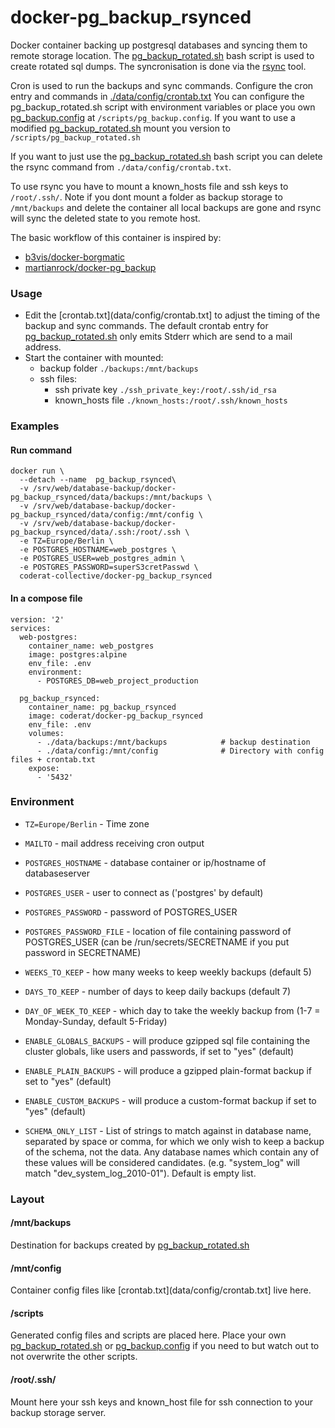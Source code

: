 # docker-pg_backup_rsynced

Docker container backing up postgresql databases and syncing them to remote storage location.
The [pg_backup_rotated.sh](https://wiki.postgresql.org/wiki/Automated_Backup_on_Linux) bash script is used to create rotated sql dumps. The syncronisation is done via the [rsync](https://rsync.samba.org/) tool.

Cron is used to run the backups and sync commands. Configure the cron entry and commands in [./data/config/crontab.txt](data/config/crontab.txt)
You can configure the pg_backup_rotated.sh script with environment variables or place you own [pg_backup.config](https://wiki.postgresql.org/wiki/Automated_Backup_on_Linux)
at `/scripts/pg_backup.config`. If you want to use a modified [pg_backup_rotated.sh](https://wiki.postgresql.org/wiki/Automated_Backup_on_Linux) mount you version to `/scripts/pg_backup_rotated.sh`

If you want to just use the [pg_backup_rotated.sh](https://wiki.postgresql.org/wiki/Automated_Backup_on_Linux) bash script you can delete the rsync command from `./data/config/crontab.txt`.

To use rsync you have to mount a known_hosts file and ssh keys to `/root/.ssh/`.
Note if you dont mount a folder as backup storage to `/mnt/backups` and delete the container
all local backups are gone and rsync will sync the deleted state to you remote host.

The basic workflow of this container is inspired by:
* [b3vis/docker-borgmatic](https://github.com/b3vis/docker-borgmatic)
* [martianrock/docker-pg_backup](https://github.com/martianrock/docker-pg_backup)

### Usage
* Edit the [crontab.txt](data/config/crontab.txt] to adjust the timing of the backup and sync commands. The default
    crontab entry for [pg_backup_rotated.sh](https://wiki.postgresql.org/wiki/Automated_Backup_on_Linux) only emits
    Stderr which are send to a mail address.
* Start the container with mounted:
  * backup folder `./backups:/mnt/backups`
  * ssh files:
    * ssh private key `./ssh_private_key:/root/.ssh/id_rsa`
    * known_hosts file `./known_hosts:/root/.ssh/known_hosts`

### Examples
#### Run command
```
docker run \
  --detach --name  pg_backup_rsynced\
  -v /srv/web/database-backup/docker-pg_backup_rsynced/data/backups:/mnt/backups \
  -v /srv/web/database-backup/docker-pg_backup_rsynced/data/config:/mnt/config \
  -v /srv/web/database-backup/docker-pg_backup_rsynced/data/.ssh:/root/.ssh \
  -e TZ=Europe/Berlin \
  -e POSTGRES_HOSTNAME=web_postgres \
  -e POSTGRES_USER=web_postgres_admin \
  -e POSTGRES_PASSWORD=superS3cretPasswd \
  coderat-collective/docker-pg_backup_rsynced
```
#### In a compose file
```
version: '2'
services:
  web-postgres:
    container_name: web_postgres
    image: postgres:alpine
    env_file: .env
    environment:
      - POSTGRES_DB=web_project_production

  pg_backup_rsynced:
    container_name: pg_backup_rsynced
    image: coderat/docker-pg_backup_rsynced 
    env_file: .env
    volumes:
      - ./data/backups:/mnt/backups            # backup destination
      - ./data/config:/mnt/config              # Directory with config files + crontab.txt
    expose:
      - '5432'
```

### Environment
- `TZ=Europe/Berlin` - Time zone
- `MAILTO`           - mail address receiving cron output 

- `POSTGRES_HOSTNAME`      - database container or ip/hostname of databaseserver
- `POSTGRES_USER`          - user to connect as ('postgres' by default)
- `POSTGRES_PASSWORD`      - password of POSTGRES_USER
- `POSTGRES_PASSWORD_FILE` - location of file containing password of POSTGRES_USER (can be /run/secrets/SECRETNAME if you put password in SECRETNAME)
- `WEEKS_TO_KEEP`          - how many weeks to keep weekly backups (default 5)
- `DAYS_TO_KEEP`           - number of days to keep daily backups (default 7)
- `DAY_OF_WEEK_TO_KEEP`    - which day to take the weekly backup from (1-7 = Monday-Sunday, default 5-Friday)
- `ENABLE_GLOBALS_BACKUPS` - will produce gzipped sql file containing the cluster globals, like users and passwords, if set to "yes" (default)
- `ENABLE_PLAIN_BACKUPS`   - will produce a gzipped plain-format backup if set to "yes" (default)
- `ENABLE_CUSTOM_BACKUPS`  - will produce a custom-format backup if set to "yes" (default)
- `SCHEMA_ONLY_LIST`       - List of strings to match against in database name, separated by space or comma, for which we only wish to keep a backup of the schema, not the data. Any database names which contain any of these values will be considered candidates. (e.g. "system_log" will match "dev_system_log_2010-01"). Default is empty list.

### Layout
#### /mnt/backups
Destination for backups created by [pg_backup_rotated.sh](https://wiki.postgresql.org/wiki/Automated_Backup_on_Linux)

#### /mnt/config
Container config files like [crontab.txt](data/config/crontab.txt] live here.

#### /scripts
Generated config files and scripts are placed here. Place your own [pg_backup_rotated.sh](https://wiki.postgresql.org/wiki/Automated_Backup_on_Linux) or [pg_backup.config](https://wiki.postgresql.org/wiki/Automated_Backup_on_Linux) if you need to but watch out to not overwrite the other scripts.

#### /root/.ssh/
Mount here your ssh keys and known_host file for ssh connection to your backup storage server.
